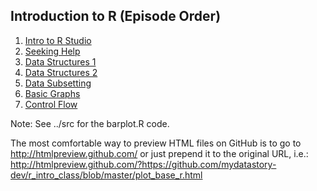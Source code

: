 ## Introduction to R (Episode Order)

1. [Intro to R Studio](https://github.com/mydatastory-dev/r_intro_class/blob/master/_episodes_rmd/rstudio_intro.Rmd)
2. [Seeking Help](https://github.com/mydatastory-dev/r_intro_class/blob/master/_episodes_rmd/seeking_help.Rmd)
3. [Data Structures 1](https://github.com/mydatastory-dev/r_intro_class/blob/master/_episodes_rmd/data_structures_part1.Rmd)
4. [Data Structures 2](https://github.com/mydatastory-dev/r_intro_class/blob/master/_episodes_rmd/data_structures_part2.Rmd)
5. [Data Subsetting](https://github.com/mydatastory-dev/r_intro_class/blob/master/_episodes_rmd/data_subsetting.Rmd)
6. [Basic Graphs](https://github.com/mydatastory-dev/r_intro_class/blob/master/_episodes_rmd/plot_base_r.Rmd)
7. [Control Flow](https://github.com/mydatastory-dev/r_intro_class/blob/master/_episodes_rmd/control_flow.Rmd)


Note: See ../src for the barplot.R code.

The most comfortable way to preview HTML files on GitHub is to go to http://htmlpreview.github.com/ or just prepend it to the original URL, i.e.: http://htmlpreview.github.com/?https://github.com/mydatastory-dev/r_intro_class/blob/master/plot_base_r.html
